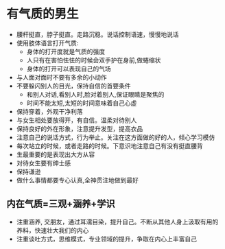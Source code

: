 # 有气质的男生

- 腰杆挺直，脖子挺直。走路沉稳。说话控制语速，慢慢地说话
- 使用肢体语言打开气质:
  - 身体的打开度就是气质的强度
  - 人只有在害怕怯怯的时候会双手护在身前,做蜷缩状
  - 身体的打开可以表现自己的气场
- 与人面对面时不要有多余的小动作
- 不要躲闪别人的目光，保持自信的首要条件
  - 和别人对话,看别人时,脸对着别人,保证眼睛是聚焦的
  - 时间不能太短,太短的时间意味着自己心虚
- 保持穿着，外观干净利落
- 与女生相处要放得开，有自信。温柔对待别人
- 保持良好的外在形象，注意提升发型，提高衣品
- 注意自己的说话方式，行为举止。关注在这方面做的好的人，倾心学习模仿
- 每次站立的时候，或者走路的时候。下意识地注意自己有没有挺直腰背
- 生最重要的是表现出大方从容
- 对待女生要有绅士感
- 保持谦逊
- 做什么事情都要专心认真,全神贯注地做到最好

## 内在气质=三观+涵养+学识

- 注重涵养, 交朋友，通过耳濡目染，提升自己。不断从其他人身上汲取有用的养料，快速壮大我们的内心
- 注重谈吐方式，思维模式，专业领域的提升，争取在内心上丰富自己
